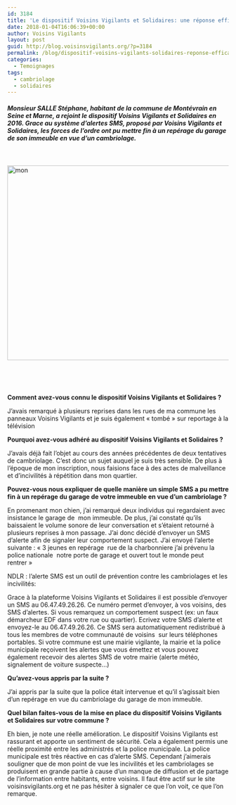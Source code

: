 ```yaml
---
id: 3184
title: 'Le dispositif Voisins Vigilants et Solidaires: une réponse efficace contre les cambriolages'
date: 2018-01-04T16:06:39+00:00
author: Voisins Vigilants
layout: post
guid: http://blog.voisinsvigilants.org/?p=3184
permalink: /blog/dispositif-voisins-vigilants-solidaires-reponse-efficace-contre-les-cambriolages/
categories:
  - Temoignages
tags:
  - cambriolage
  - solidaires
---
```

##### Monsieur SALLE Stéphane, habitant de la commune de Montévrain en Seine et Marne, a rejoint le dispositif Voisins Vigilants et Solidaires en 2016. Grace au système d’alertes SMS, proposé par Voisins Vigilants et Solidaires, les forces de l’ordre ont pu mettre fin à un repérage du garage de son immeuble en vue d’un cambriolage.

&nbsp;

[<img class="aligncenter wp-image-3186 size-full" src="./../../images/2018/01/mon.jpg" alt="mon" width="659" height="443" />](./../../images/2018/01/mon.jpg)

&nbsp;

&nbsp;

**Comment avez-vous connu le dispositif Voisins Vigilants et Solidaires ?**

J’avais remarqué à plusieurs reprises dans les rues de ma commune les panneaux Voisins Vigilants et je suis également « tombé » sur reportage à la télévision

**Pourquoi avez-vous adhéré au dispositif Voisins Vigilants et Solidaires ?**

J’avais déjà fait l’objet au cours des années précédentes de deux tentatives de cambriolage. C’est donc un sujet auquel je suis très sensible. De plus à l’époque de mon inscription, nous faisions face à des actes de malveillance et d’incivilités à répétition dans mon quartier.

**Pouvez-vous nous expliquer de quelle manière un simple SMS a pu mettre fin à un repérage du garage de votre immeuble en vue d’un cambriolage ?**

En promenant mon chien, j’ai remarqué deux individus qui regardaient avec insistance le garage de  mon immeuble. De plus, j’ai constaté qu’ils baissaient le volume sonore de leur conversation et s’étaient retourné à plusieurs reprises à mon passage. J’ai donc décidé d’envoyer un SMS d’alerte afin de signaler leur comportement suspect. J’ai envoyé l’alerte suivante : « 3 jeunes en repérage  rue de la charbonniere j&rsquo;ai prévenu la police nationale  notre porte de garage et ouvert tout le monde peut rentrer »

NDLR : l’alerte SMS est un outil de prévention contre les cambriolages et les incivilités:

Grace à la plateforme Voisins Vigilants et Solidaires il est possible d’envoyer un SMS au 06.47.49.26.26. Ce numéro permet d&rsquo;envoyer, à vos voisins, des SMS d&rsquo;alertes. Si vous remarquez un comportement suspect (ex: un faux démarcheur EDF dans votre rue ou quartier). Ecrivez votre SMS d&rsquo;alerte et envoyez-le au 06.47.49.26.26. Ce SMS sera automatiquement redistribué à tous les membres de votre communauté de voisins  sur leurs téléphones portables. Si votre commune est une mairie vigilante, la mairie et la police municipale reçoivent les alertes que vous émettez et vous pouvez également recevoir des alertes SMS de votre mairie (alerte météo, signalement de voiture suspecte&#8230;)

**Qu’avez-vous appris par la suite ?**

J’ai appris par la suite que la police était intervenue et qu’il s’agissait bien d’un repérage en vue du cambriolage du garage de mon immeuble.

**Quel bilan faites-vous de la mise en place du dispositif Voisins Vigilants et Solidaires sur votre commune ?**

Eh bien, je note une réelle amélioration. Le dispositif Voisins Vigilants est rassurant et apporte un sentiment de sécurité. Cela a également permis une réelle proximité entre les administrés et la police municipale. La police municipale est très réactive en cas d’alerte SMS. Cependant j’aimerais souligner que de mon point de vue les incivilités et les cambriolages se produisent en grande partie à cause d’un manque de diffusion et de partage de l’information entre habitants, entre voisins. Il faut être actif sur le site voisinsvigilants.org et ne pas hésiter à signaler ce que l’on voit, ce que l’on remarque.

&nbsp;